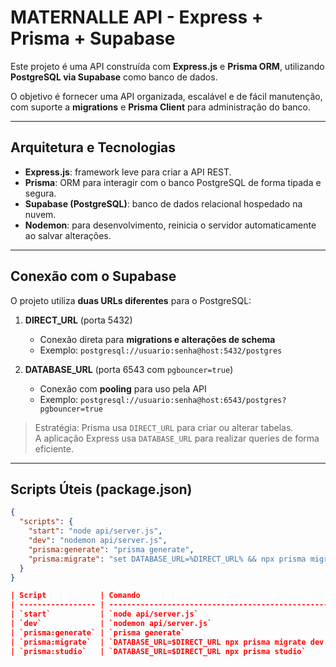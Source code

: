 # MATERNALLE API - Express + Prisma + Supabase

Este projeto é uma API construída com **Express.js** e **Prisma ORM**, utilizando **PostgreSQL via Supabase** como banco de dados.  

O objetivo é fornecer uma API organizada, escalável e de fácil manutenção, com suporte a **migrations** e **Prisma Client** para administração do banco.


---

## Arquitetura e Tecnologias

- **Express.js**: framework leve para criar a API REST.  
- **Prisma**: ORM para interagir com o banco PostgreSQL de forma tipada e segura.  
- **Supabase (PostgreSQL)**: banco de dados relacional hospedado na nuvem.  
- **Nodemon**: para desenvolvimento, reinicia o servidor automaticamente ao salvar alterações.  

---

## Conexão com o Supabase

O projeto utiliza **duas URLs diferentes** para o PostgreSQL:

1. **DIRECT_URL** (porta 5432)  
   - Conexão direta para **migrations e alterações de schema**  
   - Exemplo: `postgresql://usuario:senha@host:5432/postgres`  

2. **DATABASE_URL** (porta 6543 com `pgbouncer=true`)  
   - Conexão com **pooling** para uso pela API  
   - Exemplo: `postgresql://usuario:senha@host:6543/postgres?pgbouncer=true`  

> Estratégia: Prisma usa `DIRECT_URL` para criar ou alterar tabelas.  
> A aplicação Express usa `DATABASE_URL` para realizar queries de forma eficiente.

---

## Scripts Úteis (package.json)

```json
{
  "scripts": {
    "start": "node api/server.js", 
    "dev": "nodemon api/server.js", 
    "prisma:generate": "prisma generate",
    "prisma:migrate": "set DATABASE_URL=%DIRECT_URL% && npx prisma migrate dev --name init",
  }
}

| Script            | Comando                                                       | O que faz                                                                                                                |
| ----------------- | ------------------------------------------------------------- | ------------------------------------------------------------------------------------------------------------------------ |
| `start`           | `node api/server.js`                                          | Inicia a API normalmente em modo produção ou desenvolvimento simples.                                                    |
| `dev`             | `nodemon api/server.js`                                       | Inicia a API em modo desenvolvimento, reiniciando automaticamente ao salvar alterações.                                  |
| `prisma:generate` | `prisma generate`                                             | Gera o **Prisma Client** após alterações no schema, permitindo que você interaja com o banco via código.                 |
| `prisma:migrate`  | `DATABASE_URL=$DIRECT_URL npx prisma migrate dev --name init` | Executa as migrações usando a **conexão direta** (DIRECT_URL), criando ou alterando tabelas e colunas no banco de dados. |
| `prisma:studio`   | `DATABASE_URL=$DIRECT_URL npx prisma studio`                  | Abre o **Prisma Studio**, uma interface web para visualizar, editar e gerenciar os dados do banco diretamente.           |
